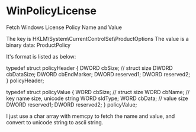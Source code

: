 # WinPolicyLicense
Fetch Windows License Policy Name and Value

The key is HKLM\System\CurrentControlSet\ProductOptions
The value is a binary data: ProductPolicy

It's format is listed as below:

typedef struct policyHeader {
	DWORD cbSize;			// struct size
	DWORD cbDataSize;
	DWORD cbEndMarker;
	DWORD reserved1;
	DWORD reserved2;
} policyHeader;

typedef struct policyValue {
	WORD		cbSize;			// struct size
	WORD		cbName;			// key name size, unicode string
	WORD		sldType;
	WORD		cbData;			// value size
	DWORD		reserved1;
	DWORD		reserved2;
} policyValue;

I just use a char array with memcpy to fetch the name and value, and convert to unicode string to ascii string.
